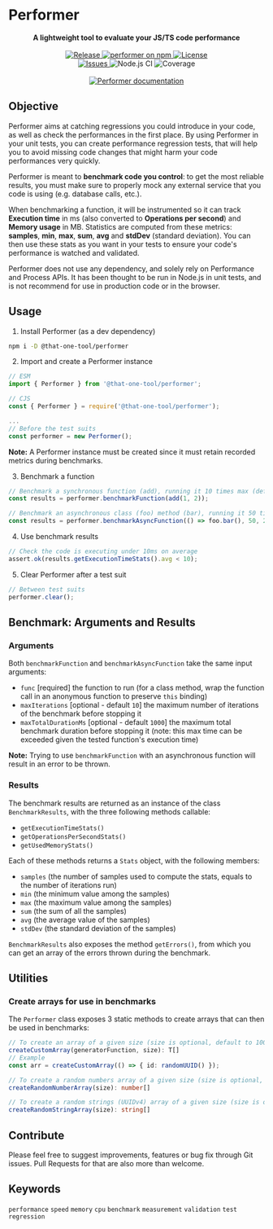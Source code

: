 # Performer

<div style="text-align: center; display: flex-box; justify-content: center;">
	<div>
	<b>A lightweight tool to evaluate your JS/TS code performance</b>
	</div>
	<br/>
	<a href="https://github.com/that-one-tool/performer">
		<img src="https://img.shields.io/github/v/release/that-one-tool/performer" alt="Release" />
	</a>
	<a href="https://www.npmjs.com/package/@that-one-tool/performer">
    	<img src="https://img.shields.io/npm/v/performer.svg?logo=npm&logoColor=fff&label=NPM+package&color=limegreen" alt="performer on npm" />
	</a>
	<a href="https://github.com/that-one-tool/performer/blob/main/LICENSE">
		<img src="https://img.shields.io/github/license/that-one-tool/performer" alt="License" />
	</a>
	<br/>
	<a href="https://github.com/that-one-tool/performer/issues">
		<img src="https://img.shields.io/github/issues/that-one-tool/performer" alt="Issues" />
	</a>
	<span>
		<img src="https://github.com/that-one-tool/performer/actions/workflows/nodejs_ci_main.yml/badge.svg" alt="Node.js CI" />
	</span>
	<span>
		<img src="https://img.shields.io/badge/coverage-98%25-success" alt="Coverage" />
	</span>
	<br/>
	<br/>
	<a href="https://that-one-tool.github.io/performer/">
		<img src="https://img.shields.io/badge/Documentation-Performer-blue?logo=github" alt="Performer documentation" />
	</a>
</div>

## Objective

Performer aims at catching regressions you could introduce in your code, as well as check the performances in the first place. By using Performer in your unit tests, you can create performance regression tests, that will help you to avoid missing code changes that might harm your code performances very quickly.

Performer is meant to **benchmark code you control**: to get the most reliable results, you must make sure to properly mock any external service that you code is using (e.g. database calls, etc.).

When benchmarking a function, it will be instrumented so it can track **Execution time** in ms (also converted to **Operations per second**) and **Memory usage** in MB. Statistics are computed from these metrics: **samples**, **min**, **max**, **sum**, **avg** and **stdDev** (standard deviation).
You can then use these stats as you want in your tests to ensure your code's performance is watched and validated.

Performer does not use any dependency, and solely rely on Performance and Process APIs. It has been thought to be run in Node.js in unit tests, and is not recommend for use in production code or in the browser.

## Usage

1. Install Performer (as a dev dependency)

```sh
npm i -D @that-one-tool/performer
```

2. Import and create a Performer instance

```typescript
// ESM
import { Performer } from '@that-one-tool/performer';

// CJS
const { Performer } = require('@that-one-tool/performer');

...
// Before the test suits
const performer = new Performer();
```

**Note:** A Performer instance must be created since it must retain recorded metrics during benchmarks.

3. Benchmark a function

```typescript
// Benchmark a synchronous function (add), running it 10 times max (default) in a 1000ms max (default) time frame
const results = performer.benchmarkFunction(add(1, 2));

// Benchmark an asynchronous class (foo) method (bar), running it 50 times in a 2000ms max time frame
const results = performer.benchmarkAsyncFunction(() => foo.bar(), 50, 2000);
```

4. Use benchmark results

```typescript
// Check the code is executing under 10ms on average
assert.ok(results.getExecutionTimeStats().avg < 10);
```

5. Clear Performer after a test suit

```typescript
// Between test suits
performer.clear();
```

## Benchmark: Arguments and Results

### Arguments

Both `benchmarkFunction` and `benchmarkAsyncFunction` take the same input arguments:

- `func` [required] the function to run (for a class method, wrap the function call in an anonymous function to preserve `this` binding)
- `maxIterations` [optional - default `10`] the maximum number of iterations of the benchmark before stopping it
- `maxTotalDurationMs` [optional - default `1000`] the maximum total benchmark duration before stopping it (note: this max time can be exceeded given the tested function's execution time)

**Note:** Trying to use `benchmarkFunction` with an asynchronous function will result in an error to be thrown.

### Results

The benchmark results are returned as an instance of the class `BenchmarkResults`, with the three following methods callable:

- `getExecutionTimeStats()`
- `getOperationsPerSecondStats()`
- `getUsedMemoryStats()`

Each of these methods returns a `Stats` object, with the following members:

- `samples` (the number of samples used to compute the stats, equals to the number of iterations run)
- `min` (the minimum value among the samples)
- `max` (the maximum value among the samples)
- `sum` (the sum of all the samples)
- `avg` (the average value of the samples)
- `stdDev` (the standard deviation of the samples)

`BenchmarkResults` also exposes the method `getErrors()`, from which you can get an array of the errors thrown during the benchmark.

## Utilities

### Create arrays for use in benchmarks

The `Performer` class exposes 3 static methods to create arrays that can then be used in benchmarks:

```typescript
// To create an array of a given size (size is optional, default to 1000 items) which values are created by the generator function you provide
createCustomArray(generatorFunction, size): T[]
// Example
const arr = createCustomArray(() => { id: randomUUID() });

// To create a random numbers array of a given size (size is optional, default to 1000 items)
createRandomNumberArray(size): number[]

// To create a random strings (UUIDv4) array of a given size (size is optional, default to 1000 items)
createRandomStringArray(size): string[]
```

## Contribute

Please feel free to suggest improvements, features or bug fix through Git issues. Pull Requests for that are also more than welcome.

## Keywords

`performance` `speed` `memory` `cpu` `benchmark` `measurement` `validation` `test` `regression`

